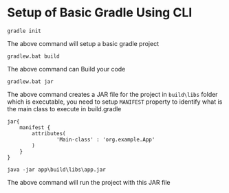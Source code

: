 # Setup of Basic Gradle Using CLI
```agsl
gradle init
```
The above command will setup a basic gradle project

```agsl
gradlew.bat build
```
The above command can Build your code 

```agsl
gradlew.bat jar
```
The above command creates a JAR file for the project in `build\libs` folder which is executable, you need to setup `MANIFEST` property to identify what is the main class to execute in build.gradle

```grrovy
jar{
    manifest {
        attributes(
                'Main-class' : 'org.example.App'
        )
    }
}
```

```agsl
java -jar app\build\libs\app.jar
```
The above command will run the project with this JAR file 

